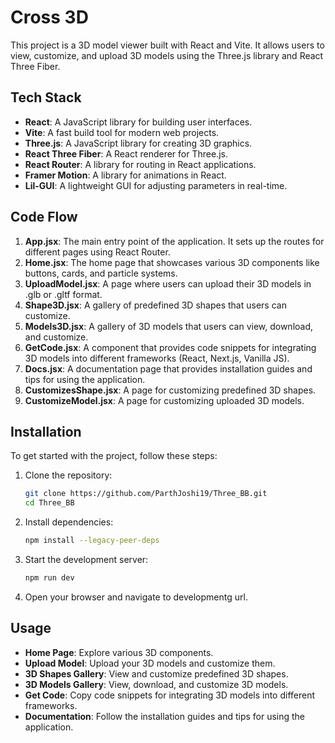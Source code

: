 # Cross 3D

This project is a 3D model viewer built with React and Vite. It allows users to view, customize, and upload 3D models using the Three.js library and React Three Fiber.

## Tech Stack

- **React**: A JavaScript library for building user interfaces.
- **Vite**: A fast build tool for modern web projects.
- **Three.js**: A JavaScript library for creating 3D graphics.
- **React Three Fiber**: A React renderer for Three.js.
- **React Router**: A library for routing in React applications.
- **Framer Motion**: A library for animations in React.
- **Lil-GUI**: A lightweight GUI for adjusting parameters in real-time.

## Code Flow

1. **App.jsx**: The main entry point of the application. It sets up the routes for different pages using React Router.
2. **Home.jsx**: The home page that showcases various 3D components like buttons, cards, and particle systems.
3. **UploadModel.jsx**: A page where users can upload their 3D models in .glb or .gltf format.
4. **Shape3D.jsx**: A gallery of predefined 3D shapes that users can customize.
5. **Models3D.jsx**: A gallery of 3D models that users can view, download, and customize.
6. **GetCode.jsx**: A component that provides code snippets for integrating 3D models into different frameworks (React, Next.js, Vanilla JS).
7. **Docs.jsx**: A documentation page that provides installation guides and tips for using the application.
8. **CustomizesShape.jsx**: A page for customizing predefined 3D shapes.
9. **CustomizeModel.jsx**: A page for customizing uploaded 3D models.

## Installation

To get started with the project, follow these steps:

1. Clone the repository:
   ```sh
   git clone https://github.com/ParthJoshi19/Three_BB.git
   cd Three_BB
   ```

2. Install dependencies:
   ```sh
   npm install --legacy-peer-deps
   ```

3. Start the development server:
   ```sh
   npm run dev
   ```

4. Open your browser and navigate to developmentg url.

## Usage

- **Home Page**: Explore various 3D components.
- **Upload Model**: Upload your 3D models and customize them.
- **3D Shapes Gallery**: View and customize predefined 3D shapes.
- **3D Models Gallery**: View, download, and customize 3D models.
- **Get Code**: Copy code snippets for integrating 3D models into different frameworks.
- **Documentation**: Follow the installation guides and tips for using the application.

